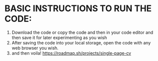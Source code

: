 # BASIC INSTRUCTIONS TO RUN THE CODE:
1. Download the code or copy the code and then in your code editor and then save it for later experimenting as you wish
2. After saving the code into your local storage, open the code with any web browser you wish.
3. and then voila!
https://roadmap.sh/projects/single-page-cv
